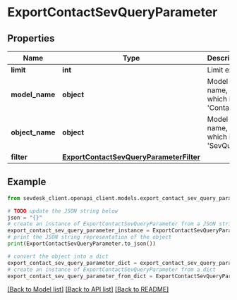 # ExportContactSevQueryParameter


## Properties

Name | Type | Description | Notes
------------ | ------------- | ------------- | -------------
**limit** | **int** | Limit export | [optional] 
**model_name** | **object** | Model name, which is &#39;Contact&#39; | 
**object_name** | **object** | Model name, which is &#39;SevQuery&#39; | 
**filter** | [**ExportContactSevQueryParameterFilter**](ExportContactSevQueryParameterFilter.md) |  | [optional] 

## Example

```python
from sevdesk_client.openapi_client.models.export_contact_sev_query_parameter import ExportContactSevQueryParameter

# TODO update the JSON string below
json = "{}"
# create an instance of ExportContactSevQueryParameter from a JSON string
export_contact_sev_query_parameter_instance = ExportContactSevQueryParameter.from_json(json)
# print the JSON string representation of the object
print(ExportContactSevQueryParameter.to_json())

# convert the object into a dict
export_contact_sev_query_parameter_dict = export_contact_sev_query_parameter_instance.to_dict()
# create an instance of ExportContactSevQueryParameter from a dict
export_contact_sev_query_parameter_from_dict = ExportContactSevQueryParameter.from_dict(export_contact_sev_query_parameter_dict)
```
[[Back to Model list]](../README.md#documentation-for-models) [[Back to API list]](../README.md#documentation-for-api-endpoints) [[Back to README]](../README.md)


